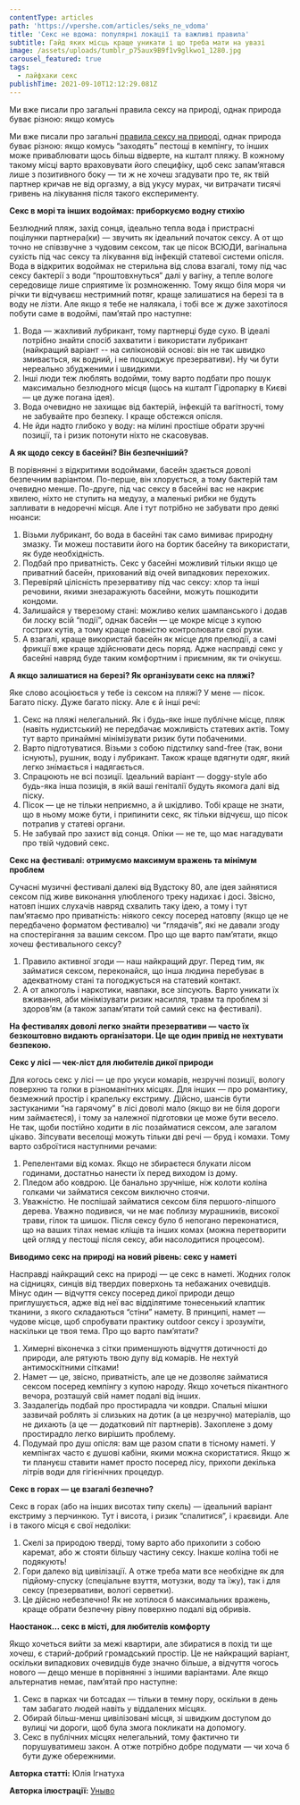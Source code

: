 ```yaml
---
contentType: articles
path: 'https://vpershe.com/articles/seks_ne_vdoma'
title: 'Секс не вдома: популярні локації та важливі правила'
subtitle: Гайд яких місць краще уникати і що треба мати на увазі
image: /assets/uploads/tumblr_p75aux9B9f1v9glkwo1_1280.jpg
carousel_featured: true
tags:
  - лайфхаки секс
publishTime: 2021-09-10T12:12:29.081Z
---
```

<!--StartFragment-->

Ми вже писали про загальні правила сексу на природі, однак природа буває різною: якщо комусь <!--StartFragment-->

Ми вже писали про загальні [правила сексу на природі](https://vpershe.com/articles/sex-nature), однак природа буває різною: якщо комусь “заходять” пестощі в кемпінгу, то інших може приваблювати щось більш відверте, на кшталт пляжу. В кожному такому місці варто враховувати його специфіку, щоб секс запам’ятався лише з позитивного боку — ти ж не хочеш згадувати про те, як твій партнер кричав не від оргазму, а від укусу мурах, чи витрачати тисячі гривень на лікування після такого експерименту.

<!--StartFragment-->

**Секс в морі та інших водоймах: приборкуємо водну стихію**

<!--EndFragment-->

<!--StartFragment-->

Безлюдний пляж, захід сонця, ідеально тепла вода і пристрасні поцілунки партнера(ки) — звучить як ідеальний початок сексу. А от що точно не співзвучне з чудовим сексом, так це пісок ВСЮДИ, вагінальна сухість під час сексу та лікування від інфекцій статевої системи опісля. Вода в відкритих водоймах не стерильна від слова взагалі, тому під час сексу бактерії з води “проштовхнуться” далі у вагіну, а тепле вологе середовище лише сприятиме їх розмноженню. Тому якщо біля моря чи річки ти відчуваєш нестримний потяг, краще залишатися на березі та в воду не лізти. Але якщо я тебе не налякала, і тобі все ж дуже захотілося побути саме в водоймі, пам’ятай про наступне:

1. Вода — жахливий лубрикант, тому партнерці буде сухо. В ідеалі потрібно знайти спосіб захватити і використати лубрикант (найкращий варіант -- на силіконовій основі: він не так швидко змивається, як водний, і не пошкоджує презервативи). Ну чи бути нереально збудженими і швидкими.
2. Інші люди теж люблять водойми, тому варто подбати про пошук максимально безлюдного місця (щось на кшталт Гідропарку в Києві — це дуже погана ідея).
3. Вода очевидно не захищає від бактерій, інфекцій та вагітності, тому не забувайте про безпеку. І краще обстежся опісля.
4. Не йди надто глибоко у воду: на мілині простіше обрати зручні позиції, та і ризик потонути ніхто не скасовував.

<!--EndFragment-->

<!--StartFragment-->

**А як щодо сексу в басейні? Він безпечніший?**

В порівнянні з відкритими водоймами, басейн здається доволі безпечним варіантом. По-перше, він хлорується, а тому бактерій там очевидно менше. По-друге, під час сексу в басейні вас не накриє хвилею, ніхто не ступить на медузу, а маленькі рибки не будуть запливати в недоречні місця. Але і тут потрібно не забувати про деякі нюанси:

1. Візьми лубрикант, бо вода в басейні так само вимиває природну змазку. Ти можеш поставити його на бортик басейну та використати, як буде необхідність.
2. Подбай про приватність. Секс у басейні можливий тільки якщо це приватний басейн, прихований від очей випадкових перехожих.
3. Перевіряй цілісність презервативу під час сексу: хлор та інші речовини, якими знезаражують басейни, можуть пошкодити кондоми.
4. Залишайся у тверезому стані: можливо келих шампанського і додав би лоску всій “події”, однак басейн — це мокре місце з купою гострих кутів, а тому краще повністю контролювати свої рухи.
5. А взагалі, краще використай басейн як місце для прелюдії, а самі фрикції вже краще здійснювати десь поряд. Адже насправді секс у басейні навряд буде таким комфортним і приємним, як ти очікуєш.

**А якщо залишатися на березі? Як організувати секс на пляжі?**

Яке слово асоціюється у тебе із сексом на пляжі? У мене — пісок. Багато піску. Дуже багато піску. Але є й інші речі:

1. Секс на пляжі нелегальний. Як і будь-яке інше публічне місце, пляж (навіть нудистський) не передбачає можливість статевих актів. Тому тут варто принаймні мінімізувати ризик бути побаченими.
2. Варто підготуватися. Візьми з собою підстилку sand-free (так, вони існують), рушник, воду і лубрикант. Також краще вдягнути одяг, який легко знімається і надягається.
3. Спрацюють не всі позиції. Ідеальний варіант — doggy-style або будь-яка інша позиція, в якій ваші геніталії будуть якомога далі від піску.
4. Пісок — це не тільки неприємно, а й шкідливо. Тобі краще не знати, що в ньому може бути, і припинити секс, як тільки відчуєш, що пісок потрапив у статеві органи.
5. Не забувай про захист від сонця. Опіки — не те, що має нагадувати про твій чудовий секс.

<!--EndFragment-->

<!--StartFragment-->

**Секс на фестивалі: отримуємо максимум вражень та мінімум проблем**

Сучасні музичні фестивалі далекі від Вудстоку 80, але ідея зайнятися сексом під живе виконання улюбленого треку надихає і досі. Звісно, натовп інших слухачів навряд схвалить таку ідею, а тому і тут пам’ятаємо про приватність: ніякого сексу посеред натовпу (якщо це не передбачено форматом фестивалю) чи “глядачів”, які не давали згоду на спостерігання за вашим сексом. Про що ще варто пам’ятати, якщо хочеш фестивального сексу?

1. Правило активної згоди — наш найкращий друг. Перед тим, як займатися сексом, переконайся, що інша людина перебуває в адекватному стані та погоджується на статевий контакт.
2. А от алкоголь і наркотики, навпаки, все зіпсують. Варто уникати їх вживання, аби мінімізувати ризик насилля, травм та проблем зі здоров’ям (а також запам’ятати той самий секс на фестивалі).

**На фестивалях доволі легко знайти презервативи — часто їх безкоштовно видають організатори. Це ще один привід не нехтувати безпекою.**

<!--EndFragment-->

<!--StartFragment-->

**Секс у лісі — чек-ліст для любителів дикої природи**

Для когось секс у лісі — це про укуси комарів, незручні позиції, вологу поверхню та голки в різноманітних місцях. Для інших — про романтику, безмежний простір і крапельку екстриму. Дійсно, шансів бути застуканими “на гарячому” в лісі доволі мало (якщо ви не біля дороги ним займаєтеся), і тому за належної підготовки це може бути весело. Не так, щоби постійно ходити в ліс позайматися сексом, але загалом цікаво. Зіпсувати веселощі можуть тільки дві речі — бруд і комахи. Тому варто озброїтися наступними речами:

1. Репелентами від комах. Якщо не збираєтеся блукати лісом годинами, достатньо нанести їх перед виходом із дому.
2. Пледом або ковдрою. Це банально зручніше, ніж колоти коліна голками чи займатися сексом виключно стоячи.
3. Уважністю. Не поспішай займатися сексом біля першого-ліпшого дерева. Уважно подивися, чи не має поблизу мурашників, високої трави, гілок та шишок. Після сексу було б непогано переконатися, що на ваших тілах немає кліщів та інших комах (можна перетворити цей огляд у пестощі після сексу, аби насолодитися процесом).

**Виводимо секс на природі на новий рівень: секс у наметі**

Насправді найкращий секс на природі — це секс в наметі. Жодних голок на сідницях, синців від твердих поверхонь та небажаних очевидців. Мінус один — відчуття сексу посеред дикої природи дещо приглушується, адже від неї вас відділятиме тонесенький клаптик тканини, з якого складаються “стіни” намету. В принципі, намет — чудове місце, щоб спробувати практику outdoor сексу і зрозуміти, наскільки це твоя тема. Про що варто пам’ятати?

1. Химерні віконечка з сітки применшують відчуття дотичності до природи, але рятують твою дупу від комарів. Не нехтуй антимоскітними сітками!
2. Намет — це, звісно, приватність, але це не дозволяє займатися сексом посеред кемпінгу з купою народу. Якщо хочеться пікантного вечора, розташуй свій намет подалі від інших.
3. Заздалегідь подбай про простирадла чи ковдри. Спальні мішки зазвичай роблять зі слизьких на дотик (а це незручно) матеріалів, що не дихають (а це — додатковий піт партнерів). Захоплене з дому простирадло легко вирішить проблему.
4. Подумай про душ опісля: вам ще разом спати в тісному наметі. У кемпінгах часто є душові кабіни, якими можна скористатися. Якщо ж ти плануєш ставити намет просто посеред лісу, прихопи декілька літрів води для гігієнічних процедур.

**Секс в горах — це взагалі безпечно?**

Секс в горах (або на інших висотах типу скель) — ідеальний варіант екстриму з перчинкою. Тут і висота, і ризик “спалитися”, і краєвиди. Але і в такого місця є свої недоліки:

1. Скелі за природою тверді, тому варто або прихопити з собою каремат, або ж стояти більшу частину сексу. Інакше коліна тобі не подякують!
2. Гори далеко від цивілізації. А отже треба мати все необхідне як для підйому-спуску (спеціальне взуття, мотузки, воду та їжу), так і для сексу (презервативи, вологі серветки).
3. Це дійсно небезпечно! Як не хотілося б максимальних вражень, краще обрати безпечну рівну поверхню подалі від обривів.

**Наостанок… секс в місті, для любителів комфорту**

Якщо хочеться вийти за межі квартири, але збиратися в похід ти ще хочеш, є старий-добрий громадський простір. Це не найкращий варіант, оскільки випадкових очевидців буде значно більше, а відчуття чогось нового — дещо менше в порівнянні з іншими варіантами. Але якщо альтернатив немає, пам’ятай про наступне:

1. Секс в парках чи ботсадах — тільки в темну пору, оскільки в день там забагато людей навіть у віддалених місцях.
2. Обирай більш-менш цивілізовані місця, зі швидким доступом до вулиці чи дороги, щоб була змога покликати на допомогу.
3. Секс в публічних місцях нелегальний, тому фактично ти порушуватимеш закон. А отже потрібно добре подумати — чи хоча б бути дуже обережними.

<!--EndFragment-->

**Авторка статті:** Юлія Iгнатуха

**Авторка ілюстрації:** [Уныво](https://www.behance.net/unyvo)

<!--EndFragment-->

<!--EndFragment-->
